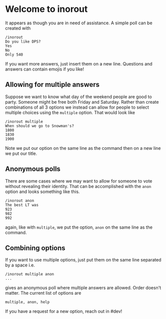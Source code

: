 # Welcome to inorout
It appears as though you are in need of assistance.  A simple poll can be created
with
```
/inorout
Do you like DPS?
Yes
No
Only 540
```
If you want more answers, just insert them on a new line. Questions and answers can contain emojis if you like!

## Allowing for multiple answers
Suppose we want to know what day of the weekend people are good to party. Someone
might be free both Friday and Saturday.  Rather than create combinations of all 3 options
we instead can allow for people to select multiple choices using the `multiple` option.  That would look like
```
/inorout multiple
When should we go to Snowman's?
1800
1830
1900
```
Note we put our option on the same line as the command then on a new line we put our title.

##  Anonymous polls
There are some cases where we may want to allow for someone to vote without
revealing their identity. That can be accomplished with the `anon` option and
looks something like this.
```
/inorout anon
The best LT was
923
982
992
```
again, like with `multiple`, we put the option, `anon` on the same line as the command.

## Combining options
If you want to use multiple options, just put them on the same line separated by a space
i.e.
```
/inorout multiple anon
...
```
gives an anonymous poll where multiple answers are allowed. Order doesn't matter.
The current list of options are
```
multiple, anon, help
```
If you have a request for a new option, reach out in #dev!
